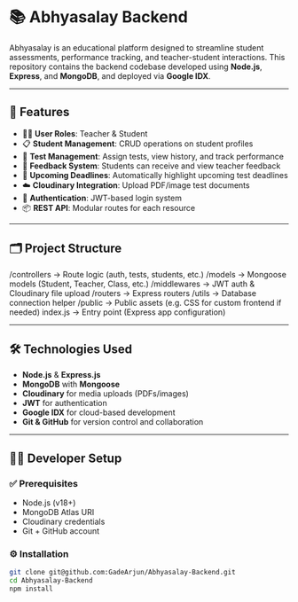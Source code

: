 # 📚 Abhyasalay Backend

Abhyasalay is an educational platform designed to streamline student assessments, performance tracking, and teacher-student interactions. This repository contains the backend codebase developed using **Node.js**, **Express**, and **MongoDB**, and deployed via **Google IDX**.

---

## 🚀 Features

- 👨‍🏫 **User Roles**: Teacher & Student
- 📋 **Student Management**: CRUD operations on student profiles
- 🧪 **Test Management**: Assign tests, view history, and track performance
- 💬 **Feedback System**: Students can receive and view teacher feedback
- 📅 **Upcoming Deadlines**: Automatically highlight upcoming test deadlines
- ☁️ **Cloudinary Integration**: Upload PDF/image test documents
- 🔐 **Authentication**: JWT-based login system
- 📦 **REST API**: Modular routes for each resource

---

## 🗂️ Project Structure

/controllers → Route logic (auth, tests, students, etc.)
/models → Mongoose models (Student, Teacher, Class, etc.)
/middlewares → JWT auth & Cloudinary file upload
/routers → Express routers
/utils → Database connection helper
/public → Public assets (e.g. CSS for custom frontend if needed)
index.js → Entry point (Express app configuration)

---

## 🛠️ Technologies Used

- **Node.js** & **Express.js**
- **MongoDB** with **Mongoose**
- **Cloudinary** for media uploads (PDFs/images)
- **JWT** for authentication
- **Google IDX** for cloud-based development
- **Git & GitHub** for version control and collaboration

---

## 🧑‍💻 Developer Setup

### ✅ Prerequisites

- Node.js (v18+)
- MongoDB Atlas URI
- Cloudinary credentials
- Git + GitHub account

### ⚙️ Installation

```bash
git clone git@github.com:GadeArjun/Abhyasalay-Backend.git
cd Abhyasalay-Backend
npm install


```
